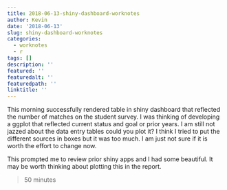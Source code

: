 ```yaml
---
title: 2018-06-13-shiny-dashboard-worknotes
author: Kevin
date: '2018-06-13'
slug: shiny-dashboard-worknotes
categories:
  - worknotes
  - r
tags: []
description: ''
featured: ''
featuredalt: ''
featuredpath: ''
linktitle: ''
---
```


This morning successfully rendered table in shiny dashboard that reflected the number of matches on the student survey. I was thinking of developing a ggplot that reflected current status and goal or prior years. I am still not jazzed about the data entry tables could you plot it? I think I tried to put the different sources in boxes but it was too much.  I am just not sure if it is worth the effort to change now.

This prompted me to review prior shiny apps and I had some beautiful. It may be worth thinking about plotting this in the report.  

> 50 minutes


